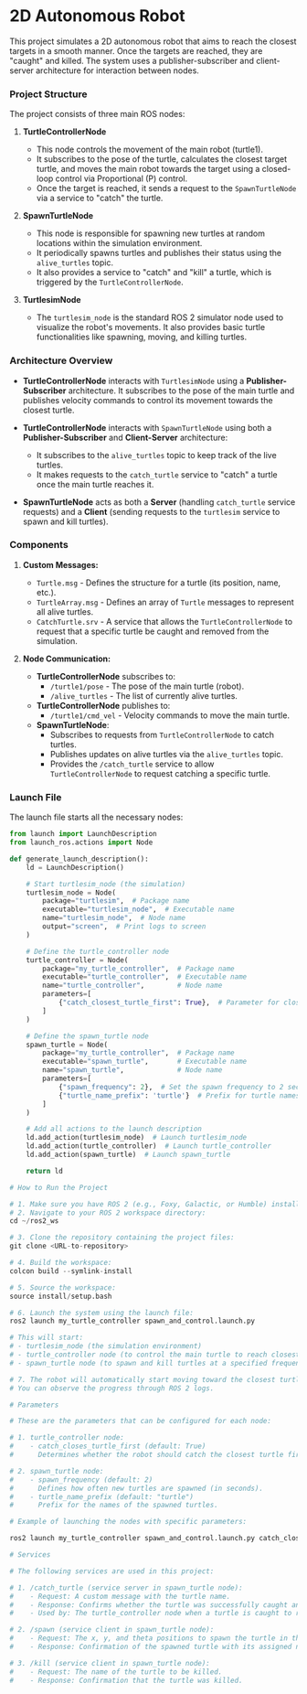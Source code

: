 # 2D Autonomous Robot

This project simulates a 2D autonomous robot that aims to reach the closest targets in a smooth manner. Once the targets are reached, they are "caught" and killed. The system uses a publisher-subscriber and client-server architecture for interaction between nodes.

### Project Structure

The project consists of three main ROS nodes:

1. **TurtleControllerNode**
   - This node controls the movement of the main robot (turtle1).
   - It subscribes to the pose of the turtle, calculates the closest target turtle, and moves the main robot towards the target using a closed-loop control via Proportional (P) control.
   - Once the target is reached, it sends a request to the `SpawnTurtleNode` via a service to "catch" the turtle.

2. **SpawnTurtleNode**
   - This node is responsible for spawning new turtles at random locations within the simulation environment.
   - It periodically spawns turtles and publishes their status using the `alive_turtles` topic.
   - It also provides a service to "catch" and "kill" a turtle, which is triggered by the `TurtleControllerNode`.

3. **TurtlesimNode**
   - The `turtlesim_node` is the standard ROS 2 simulator node used to visualize the robot's movements. It also provides basic turtle functionalities like spawning, moving, and killing turtles.

### Architecture Overview

- **TurtleControllerNode** interacts with `TurtlesimNode` using a **Publisher-Subscriber** architecture. It subscribes to the pose of the main turtle and publishes velocity commands to control its movement towards the closest turtle.
  
- **TurtleControllerNode** interacts with `SpawnTurtleNode` using both a **Publisher-Subscriber** and **Client-Server** architecture:
  - It subscribes to the `alive_turtles` topic to keep track of the live turtles.
  - It makes requests to the `catch_turtle` service to "catch" a turtle once the main turtle reaches it.

- **SpawnTurtleNode** acts as both a **Server** (handling `catch_turtle` service requests) and a **Client** (sending requests to the `turtlesim` service to spawn and kill turtles).

### Components

1. **Custom Messages:**
   - `Turtle.msg` - Defines the structure for a turtle (its position, name, etc.).
   - `TurtleArray.msg` - Defines an array of `Turtle` messages to represent all alive turtles.
   - `CatchTurtle.srv` - A service that allows the `TurtleControllerNode` to request that a specific turtle be caught and removed from the simulation.

2. **Node Communication:**
   - **TurtleControllerNode** subscribes to:
     - `/turtle1/pose` - The pose of the main turtle (robot).
     - `/alive_turtles` - The list of currently alive turtles.
   - **TurtleControllerNode** publishes to:
     - `/turtle1/cmd_vel` - Velocity commands to move the main turtle.
   - **SpawnTurtleNode**:
     - Subscribes to requests from `TurtleControllerNode` to catch turtles.
     - Publishes updates on alive turtles via the `alive_turtles` topic.
     - Provides the `/catch_turtle` service to allow `TurtleControllerNode` to request catching a specific turtle.

### Launch File

The launch file starts all the necessary nodes:

```python
from launch import LaunchDescription
from launch_ros.actions import Node

def generate_launch_description():
    ld = LaunchDescription()

    # Start turtlesim_node (the simulation)
    turtlesim_node = Node(
        package="turtlesim",  # Package name
        executable="turtlesim_node",  # Executable name
        name="turtlesim_node",  # Node name
        output="screen",  # Print logs to screen
    )

    # Define the turtle_controller node
    turtle_controller = Node(
        package="my_turtle_controller",  # Package name
        executable="turtle_controller",  # Executable name
        name="turtle_controller",        # Node name
        parameters=[
            {"catch_closest_turtle_first": True},  # Parameter for closest turtle
        ]
    )

    # Define the spawn_turtle node
    spawn_turtle = Node(
        package="my_turtle_controller",  # Package name
        executable="spawn_turtle",       # Executable name
        name="spawn_turtle",             # Node name
        parameters=[
            {"spawn_frequency": 2},  # Set the spawn frequency to 2 seconds
            {"turtle_name_prefix": 'turtle'}  # Prefix for turtle names
        ]
    )

    # Add all actions to the launch description
    ld.add_action(turtlesim_node)  # Launch turtlesim_node
    ld.add_action(turtle_controller)  # Launch turtle_controller
    ld.add_action(spawn_turtle)  # Launch spawn_turtle

    return ld

# How to Run the Project

# 1. Make sure you have ROS 2 (e.g., Foxy, Galactic, or Humble) installed.
# 2. Navigate to your ROS 2 workspace directory:
cd ~/ros2_ws

# 3. Clone the repository containing the project files:
git clone <URL-to-repository>

# 4. Build the workspace:
colcon build --symlink-install

# 5. Source the workspace:
source install/setup.bash

# 6. Launch the system using the launch file:
ros2 launch my_turtle_controller spawn_and_control.launch.py

# This will start:
# - turtlesim_node (the simulation environment)
# - turtle_controller node (to control the main turtle to reach closest targets)
# - spawn_turtle node (to spawn and kill turtles at a specified frequency)

# 7. The robot will automatically start moving toward the closest turtle. When caught, the turtle will be killed.
# You can observe the progress through ROS 2 logs.

# Parameters

# These are the parameters that can be configured for each node:

# 1. turtle_controller node:
#    - catch_closes_turtle_first (default: True)  
#      Determines whether the robot should catch the closest turtle first or the first turtle in the list.

# 2. spawn_turtle node:
#    - spawn_frequency (default: 2)
#      Defines how often new turtles are spawned (in seconds).
#    - turtle_name_prefix (default: "turtle")
#      Prefix for the names of the spawned turtles.

# Example of launching the nodes with specific parameters:

ros2 launch my_turtle_controller spawn_and_control.launch.py catch_closes_turtle_first:=false spawn_frequency:=3 turtle_name_prefix:="my_turtle"

# Services

# The following services are used in this project:

# 1. /catch_turtle (service server in spawn_turtle node):
#    - Request: A custom message with the turtle name.
#    - Response: Confirms whether the turtle was successfully caught and removed.
#    - Used by: The turtle_controller node when a turtle is caught to request its removal.

# 2. /spawn (service client in spawn_turtle node):
#    - Request: The x, y, and theta positions to spawn the turtle in the turtlesim simulation.
#    - Response: Confirmation of the spawned turtle with its assigned name.

# 3. /kill (service client in spawn_turtle node):
#    - Request: The name of the turtle to be killed.
#    - Response: Confirmation that the turtle was killed.
